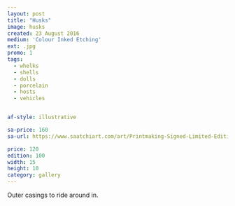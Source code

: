 ```yaml
---
layout: post
title: "Husks"
image: husks
created: 23 August 2016
medium: 'Colour Inked Etching'
ext: .jpg
promo: 1
tags:
  - whelks
  - shells
  - dolls
  - porcelain
  - hosts
  - vehicles


af-style: illustrative

sa-price: 160
sa-url: https://www.saatchiart.com/art/Printmaking-Signed-Limited-Edition-1-of-100/19454/3149931/view

price: 120
edition: 100
width: 15
height: 10
category: gallery
---
```


Outer casings to ride around in.
